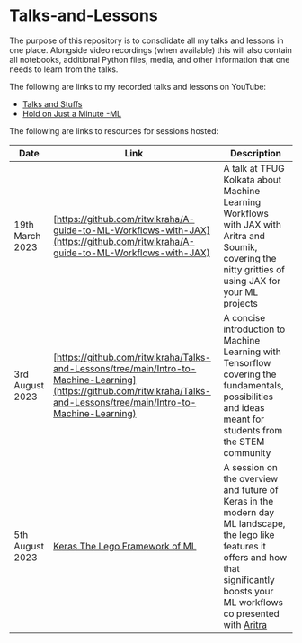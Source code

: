 # Talks-and-Lessons
The purpose of this repository is to consolidate all my talks and lessons in one place. Alongside video recordings (when available) this will also contain all notebooks, additional Python files, media, and other information that one needs to learn from the talks. 

The following are links to my recorded talks and lessons on YouTube:
- [Talks and Stuffs](https://www.youtube.com/watch?v=p26Ax6en0_c&list=PLT3sJRyVaw-nP-t9F0yJe3wwklbzLNoGP)
- [Hold on Just a Minute -ML](https://www.youtube.com/watch?v=5F82M7K4LZ4&list=PLT3sJRyVaw-k_e9Nrz7tBc8oJrVLqfx-T)


The following are links to resources for sessions hosted:




| Date               | Link                                                                                                          | Description                                                                                                                             |
|-------------------|---------------------------------------------------------------------------------------------------------------|-----------------------------------------------------------------------------------------------------------------------------------------|
| 19th March 2023   | [https://github.com/ritwikraha/A-guide-to-ML-Workflows-with-JAX](https://github.com/ritwikraha/A-guide-to-ML-Workflows-with-JAX)   | A talk at TFUG Kolkata about Machine Learning Workflows with JAX with Aritra and Soumik, covering the nitty gritties of using JAX for your ML projects |
| 3rd August 2023   | [https://github.com/ritwikraha/Talks-and-Lessons/tree/main/Intro-to-Machine-Learning](https://github.com/ritwikraha/Talks-and-Lessons/tree/main/Intro-to-Machine-Learning)   | A concise introduction to Machine Learning with Tensorflow covering the fundamentals, possibilities and ideas meant for students from the STEM community  |
| 5th August 2023   | [Keras The Lego Framework of ML](https://docs.google.com/presentation/d/e/2PACX-1vSmH559JVeSDFx0GcQSLleghlfh5HZmTsTKXfXodRduhtkHT6m86HRe2-BLjqy1e54CCQ07Lju3rMp7/pub?start=true&loop=true&delayms=10000)   | A session on the overview and future of Keras in the modern day ML landscape, the lego like features it offers and how that significantly boosts your ML workflows co presented with [Aritra](https://twitter.com/arig23498?lang=en) |
